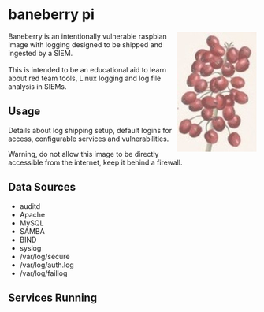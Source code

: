 # baneberry pi
<p align="center">
<img align="right" src="https://github.com/diskurse/baneberry/blob/master/images/imageedit_4_2684878937.jpg">
</p>
Baneberry is an intentionally vulnerable raspbian image with logging designed to be shipped and ingested by a SIEM.
<br><br>
This is intended to be an educational aid to learn about red team tools, Linux logging and log file analysis in SIEMs.

## Usage

Details about log shipping setup, default logins for access, configurable services and vulnerabilities.

Warning, do not allow this image to be directly accessible from the internet, keep it behind a firewall.

## Data Sources

+ auditd
+ Apache
+ MySQL 
+ SAMBA
+ BIND
+ syslog
+ /var/log/secure
+ /var/log/auth.log
+ /var/log/faillog

## Services Running
